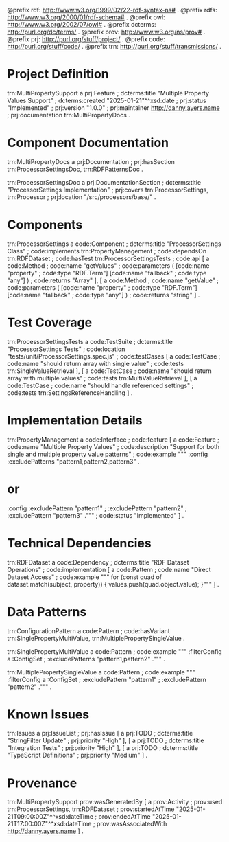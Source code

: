 @prefix rdf: <http://www.w3.org/1999/02/22-rdf-syntax-ns#> .
@prefix rdfs: <http://www.w3.org/2000/01/rdf-schema#> .
@prefix owl: <http://www.w3.org/2002/07/owl#> .
@prefix dcterms: <http://purl.org/dc/terms/> .
@prefix prov: <http://www.w3.org/ns/prov#> .
@prefix prj: <http://purl.org/stuff/project/> .
@prefix code: <http://purl.org/stuff/code/> .
@prefix trn: <http://purl.org/stuff/transmissions/> .

# Project Definition
trn:MultiPropertySupport 
    a prj:Feature ;
    dcterms:title "Multiple Property Values Support" ;
    dcterms:created "2025-01-21"^^xsd:date ;
    prj:status "Implemented" ;
    prj:version "1.0.0" ;
    prj:maintainer <http://danny.ayers.name> ;
    prj:documentation trn:MultiPropertyDocs .

# Component Documentation
trn:MultiPropertyDocs 
    a prj:Documentation ;
    prj:hasSection trn:ProcessorSettingsDoc, trn:RDFPatternsDoc .

trn:ProcessorSettingsDoc 
    a prj:DocumentationSection ;
    dcterms:title "ProcessorSettings Implementation" ;
    prj:covers trn:ProcessorSettings, trn:Processor ;
    prj:location "/src/processors/base/" .

# Components
trn:ProcessorSettings 
    a code:Component ;
    dcterms:title "ProcessorSettings Class" ;
    code:implements trn:PropertyManagement ;
    code:dependsOn trn:RDFDataset ;
    code:hasTest trn:ProcessorSettingsTests ;
    code:api [
        a code:Method ;
        code:name "getValues" ;
        code:parameters (
            [code:name "property" ; code:type "RDF.Term"]
            [code:name "fallback" ; code:type "any"]
        ) ;
        code:returns "Array<string>"
    ], [
        a code:Method ;
        code:name "getValue" ;
        code:parameters (
            [code:name "property" ; code:type "RDF.Term"]
            [code:name "fallback" ; code:type "any"]
        ) ;
        code:returns "string"
    ] .

# Test Coverage
trn:ProcessorSettingsTests 
    a code:TestSuite ;
    dcterms:title "ProcessorSettings Tests" ;
    code:location "tests/unit/ProcessorSettings.spec.js" ;
    code:testCases [
        a code:TestCase ;
        code:name "should return array with single value" ;
        code:tests trn:SingleValueRetrieval
    ], [
        a code:TestCase ;
        code:name "should return array with multiple values" ;
        code:tests trn:MultiValueRetrieval
    ], [
        a code:TestCase ;
        code:name "should handle referenced settings" ;
        code:tests trn:SettingsReferenceHandling
    ] .

# Implementation Details
trn:PropertyManagement 
    a code:Interface ;
    code:feature [
        a code:Feature ;
        code:name "Multiple Property Values" ;
        code:description "Support for both single and multiple property value patterns" ;
        code:example """
:config :excludePatterns "pattern1,pattern2,pattern3" .
# or
:config :excludePattern "pattern1" ;
        :excludePattern "pattern2" ;
        :excludePattern "pattern3" .""" ;
        code:status "Implemented"
    ] .

# Technical Dependencies
trn:RDFDataset 
    a code:Dependency ;
    dcterms:title "RDF Dataset Operations" ;
    code:implementation [
        a code:Pattern ;
        code:name "Direct Dataset Access" ;
        code:example """
for (const quad of dataset.match(subject, property)) {
    values.push(quad.object.value);
}"""
    ] .

# Data Patterns
trn:ConfigurationPattern 
    a code:Pattern ;
    code:hasVariant trn:SinglePropertyMultiValue, trn:MultiplePropertySingleValue .

trn:SinglePropertyMultiValue 
    a code:Pattern ;
    code:example """
:filterConfig a :ConfigSet ;
    :excludePatterns "pattern1,pattern2" .""" .

trn:MultiplePropertySingleValue 
    a code:Pattern ;
    code:example """
:filterConfig a :ConfigSet ;
    :excludePattern "pattern1" ;
    :excludePattern "pattern2" .""" .

# Known Issues
trn:Issues 
    a prj:IssueList ;
    prj:hasIssue [
        a prj:TODO ;
        dcterms:title "StringFilter Update" ;
        prj:priority "High"
    ], [
        a prj:TODO ;
        dcterms:title "Integration Tests" ;
        prj:priority "High"
    ], [
        a prj:TODO ;
        dcterms:title "TypeScript Definitions" ;
        prj:priority "Medium"
    ] .

# Provenance
trn:MultiPropertySupport 
    prov:wasGeneratedBy [
        a prov:Activity ;
        prov:used trn:ProcessorSettings, trn:RDFDataset ;
        prov:startedAtTime "2025-01-21T09:00:00Z"^^xsd:dateTime ;
        prov:endedAtTime "2025-01-21T17:00:00Z"^^xsd:dateTime ;
        prov:wasAssociatedWith <http://danny.ayers.name>
    ] .
